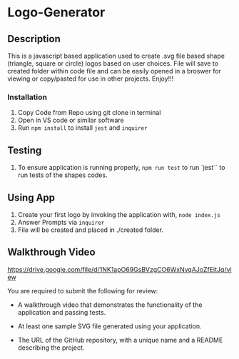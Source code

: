 # Logo-Generator

## Description

This is a javascript based application used to create .svg file based shape (triangle, square or circle) logos based on user choices. File will save to created folder within code file and can be easily opened in a broswer for viewing or copy/pasted for use in other projects. Enjoy!!!
### Installation

1) Copy Code from Repo using git clone in terminal
2) Open in VS code or similar software
3) Run `npm install` to install `jest` and `inquirer`

## Testing

1) To ensure application is running properly, `npm run test` to run `jest`` to run tests of the shapes codes.

## Using App

1) Create your first logo by invoking the application with, `node index.js`
2) Answer Prompts via `inquirer`
3) File will be created and placed in ./created folder. 

## Walkthrough Video

https://drive.google.com/file/d/1NK1apO69GsBVzgCO6WxNvqAJoZfEitJq/view 



You are required to submit the following for review:

* A walkthrough video that demonstrates the functionality of the application and passing tests.

* At least one sample SVG file generated using your application.

* The URL of the GitHub repository, with a unique name and a README describing the project.


